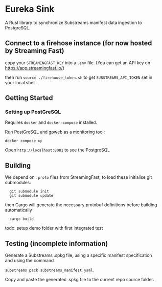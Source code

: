 # Eureka Sink
A Rust library to synchronize Substreams manifest data ingestion to PostgreSQL.

## Connect to a firehose instance (for now hosted by Streaming Fast)

copy your `STREAMINGFAST_KEY` into a `.env` file. (You can get an API key on https://app.streamingfast.io/)

then run `source ./firehouse_token.sh` to get `SUBSTREAMS_API_TOKEN` set in your local shell.

## Getting Started

### Setting up PostGreSQL
Requires `docker` and `docker-compose` installed.

Run PostGreSQL and gpweb as a monitoring tool:
```
docker compose up
```
Open `http://localhost:8081` to see the PostgreSQL

## Building
We depend on `.proto` files from StreamingFast, to load these initialise git submodules:
```
  git submodule init
  git submodule update
```
then Cargo will generate the necessary protobuf definitions before building automatically
```
  cargo build
```

todo: setup demo folder with first integrated test
## Testing (incomplete information)
Generate a Substreams .spkg file, using a specific manifest specification and using the command

`substreams pack substreams_manifest.yaml`.

Copy and paste the generated .spkg file to the current repo source folder.
